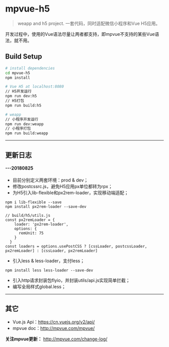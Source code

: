 # mpvue-h5

> weapp and h5 project. 一套代码，同时适配微信小程序和Vue H5应用。

开发过程中，使用的Vue语法尽量让两者都支持，即mpvue不支持的某些Vue语法，就不用。

## Build Setup

``` bash
# install dependencies
cd mpvue-h5
npm install

# Vue H5 at localhost:8080
// H5开发运行
npm run dev:h5
// H5打包
npm run build:h5

# weapp
// 小程序开发运行
npm run dev:weapp
// 小程序打包
npm run build:weapp
```

---

## 更新日志

#### ---20180825
- 目前分别定义两套环境：prod & dev；
- 修改postcssrc.js，避免H5应用px单位都转为rpx；
- 为H5引入lib-flexible和px2rem-loader，实现移动端适配；
```
npm i lib-flexible --save
npm install px2rem-loader --save-dev

// build/h5/utils.js
const px2remLoader = {
    loader: 'px2rem-loader',
    options: {
      remUnit: 75
    }
  }
const loaders = options.usePostCSS ? [cssLoader, postcssLoader, px2remLoader] : [cssLoader, px2remLoader]
```

- 引入less & less-loader，支付less；
```
npm install less less-loader --save-dev
```
- 引入http请求封装包flyio，并封装utils/api.js实现简单拦截；
- 编写全局样式global.less；

---


## 其它

- Vue.js Api：https://cn.vuejs.org/v2/api/
- mpvue doc：http://mpvue.com/mpvue/

**关注mpvue更新：** http://mpvue.com/change-log/
